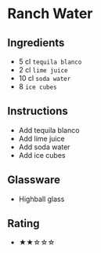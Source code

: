# Ranch Water

## Ingredients
- 5 cl `tequila blanco`
- 2 cl `lime juice`
- 10 cl `soda water`
- 8 `ice cubes`

## Instructions
- Add tequila blanco
- Add lime juice
- Add soda water
- Add ice cubes

## Glassware
- Highball glass

## Rating
- ★★☆☆☆